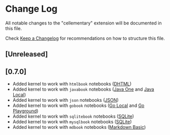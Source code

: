 # Change Log

All notable changes to the "cellementary" extension will be documented in this file.

Check [Keep a Changelog](http://keepachangelog.com/) for recommendations on how to structure this file.

## [Unreleased]

## [0.7.0]

- Added kernel to work with `htmlbook` notebooks ([DHTML](https://github.com/MonkeyBuisness/cellementary-extension/blob/master/docs/kernels/dhtml.md))
- Added kernel to work with `javabook` notebooks ([Java One](https://github.com/MonkeyBuisness/cellementary-extension/blob/master/docs/kernels/java-one.md) and [Java Local](https://github.com/MonkeyBuisness/cellementary-extension/blob/master/docs/kernels/java-local.md))
- Added kernel to work with `json` notebooks ([JSON](https://github.com/MonkeyBuisness/cellementary-extension/blob/master/docs/kernels/json.md))
- Added kernel to work with `gobook` notebooks ([Go Local](https://github.com/MonkeyBuisness/cellementary-extension/blob/master/docs/kernels/go-local.md) and [Go Playground](https://github.com/MonkeyBuisness/cellementary-extension/blob/master/docs/kernels/go-playground.md))
- Added kernel to work with `sqlitebook` notebooks ([SQLite](https://github.com/MonkeyBuisness/cellementary-extension/blob/master/docs/kernels/sqlite.md))
- Added kernel to work with `mysqlbook` notebooks ([SQLite](https://github.com/MonkeyBuisness/cellementary-extension/blob/master/docs/kernels/mysql.md))
- Added kernel to work with `mdbook` notebooks ([Markdown Basic](https://github.com/MonkeyBuisness/cellementary-extension/blob/master/docs/kernels/md-basic.md))
